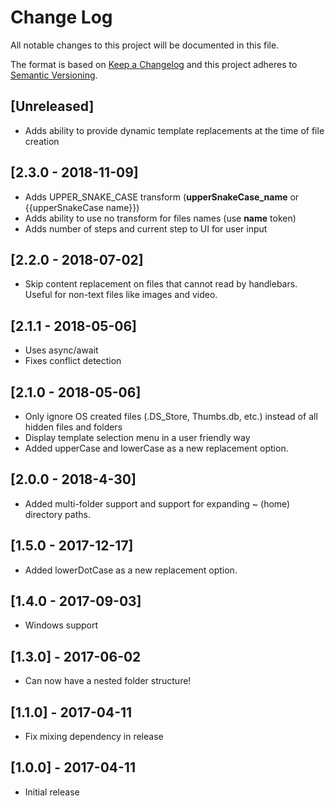 # Change Log

All notable changes to this project will be documented in this file.

The format is based on [Keep a Changelog](http://keepachangelog.com/) and this
project adheres to [Semantic Versioning](http://semver.org/).

## [Unreleased]

* Adds ability to provide dynamic template replacements at the time of file creation

## [2.3.0 - 2018-11-09]

* Adds UPPER_SNAKE_CASE transform (__upperSnakeCase_name__ or {{upperSnakeCase name}})
* Adds ability to use no transform for files names (use __name__ token)
* Adds number of steps and current step to UI for user input

## [2.2.0 - 2018-07-02]

* Skip content replacement on files that cannot read by handlebars. Useful for non-text files like images and video.

## [2.1.1 - 2018-05-06]

* Uses async/await
* Fixes conflict detection

## [2.1.0 - 2018-05-06]
 
* Only ignore OS created files (.DS_Store, Thumbs.db, etc.) instead of all hidden files and folders
* Display template selection menu in a user friendly way
* Added upperCase and lowerCase as a new replacement option.

## [2.0.0 - 2018-4-30]

* Added multi-folder support and support for expanding ~ (home) directory paths.

## [1.5.0 - 2017-12-17]

* Added lowerDotCase as a new replacement option.

## [1.4.0 - 2017-09-03]

* Windows support

## [1.3.0] - 2017-06-02

* Can now have a nested folder structure!

## [1.1.0] - 2017-04-11

* Fix mixing dependency in release

## [1.0.0] - 2017-04-11

* Initial release
